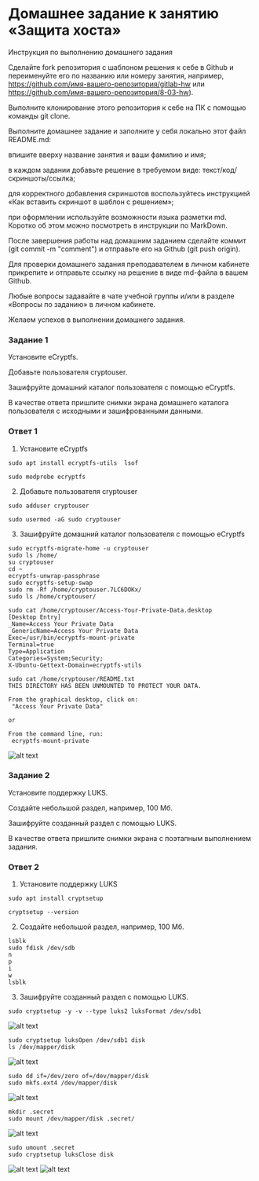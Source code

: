 # Домашнее задание к занятию «Защита хоста»

Инструкция по выполнению домашнего задания

Сделайте fork репозитория c шаблоном решения к себе в Github и переименуйте его по названию или номеру занятия, например, https://github.com/имя-вашего-репозитория/gitlab-hw или https://github.com/имя-вашего-репозитория/8-03-hw).

Выполните клонирование этого репозитория к себе на ПК с помощью команды git clone.

Выполните домашнее задание и заполните у себя локально этот файл README.md:

впишите вверху название занятия и ваши фамилию и имя;

в каждом задании добавьте решение в требуемом виде: текст/код/скриншоты/ссылка;

для корректного добавления скриншотов воспользуйтесь инструкцией «Как вставить скриншот в шаблон с решением»;

при оформлении используйте возможности языка разметки md. Коротко об этом можно посмотреть в инструкции по MarkDown.

После завершения работы над домашним заданием сделайте коммит (git commit -m "comment") и отправьте его на Github (git push origin).

Для проверки домашнего задания преподавателем в личном кабинете прикрепите и отправьте ссылку на решение в виде md-файла в вашем Github.

Любые вопросы задавайте в чате учебной группы и/или в разделе «Вопросы по заданию» в личном кабинете.

Желаем успехов в выполнении домашнего задания.

### Задание 1

Установите eCryptfs.

Добавьте пользователя cryptouser.

Зашифруйте домашний каталог пользователя с помощью eCryptfs.

В качестве ответа пришлите снимки экрана домашнего каталога пользователя с исходными и зашифрованными данными.

### Ответ 1

1. Установите eCryptfs
```
sudo apt install ecryptfs-utils  lsof

sudo modprobe ecryptfs
```
2. Добавьте пользователя cryptouser

```
sudo adduser cryptouser

sudo usermod -aG sudo cryptouser
```

3. Зашифруйте домашний каталог пользователя с помощью eCryptfs

```
sudo ecryptfs-migrate-home -u cryptouser
sudo ls /home/
su cryptouser
cd ~
ecryptfs-unwrap-passphrase
sudo ecryptfs-setup-swap
sudo rm -Rf /home/cryptouser.7LC6DOKx/
sudo ls /home/cryptouser/

sudo cat /home/cryptouser/Access-Your-Private-Data.desktop
[Desktop Entry]
_Name=Access Your Private Data
_GenericName=Access Your Private Data
Exec=/usr/bin/ecryptfs-mount-private
Terminal=true
Type=Application
Categories=System;Security;
X-Ubuntu-Gettext-Domain=ecryptfs-utils

sudo cat /home/cryptouser/README.txt
THIS DIRECTORY HAS BEEN UNMOUNTED TO PROTECT YOUR DATA.

From the graphical desktop, click on:
 "Access Your Private Data"

or

From the command line, run:
 ecryptfs-mount-private
```
![alt text](https://github.com/Daark46/Host/blob/main/1.png)

### Задание 2

Установите поддержку LUKS.

Создайте небольшой раздел, например, 100 Мб.

Зашифруйте созданный раздел с помощью LUKS.

В качестве ответа пришлите снимки экрана с поэтапным выполнением задания.

### Ответ 2

1. Установите поддержку LUKS
```
sudo apt install cryptsetup 

cryptsetup --version
```

2. Создайте небольшой раздел, например, 100 Мб.
```
lsblk
sudo fdisk /dev/sdb
n
p
i
w
lsblk
```

3. Зашифруйте созданный раздел с помощью LUKS.

```
sudo cryptsetup -y -v --type luks2 luksFormat /dev/sdb1
```
![alt text](https://github.com/Daark46/Host/blob/main/2.png)

```
sudo cryptsetup luksOpen /dev/sdb1 disk
ls /dev/mapper/disk
```
![alt text](https://github.com/Daark46/Host/blob/main/3.png)

```
sudo dd if=/dev/zero of=/dev/mapper/disk
sudo mkfs.ext4 /dev/mapper/disk
```
![alt text](https://github.com/Daark46/Host/blob/main/4.png)

```
mkdir .secret
sudo mount /dev/mapper/disk .secret/
```
![alt text](https://github.com/Daark46/Host/blob/main/5.png)

```
sudo umount .secret
sudo cryptsetup luksClose disk
```
![alt text](https://github.com/Daark46/Host/blob/main/6.png)
![alt text](https://github.com/Daark46/Host/blob/main/7.png)
